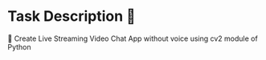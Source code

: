 # Task Description 📄

📌 Create Live Streaming Video Chat App without voice using
cv2 module of Python
